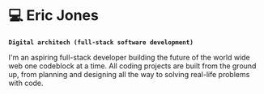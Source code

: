 # :computer: Eric Jones

**`Digital architech (full-stack software development)`**

I'm an aspiring full-stack developer building the future of the world wide web one codeblock at a time. All coding projects are built from the ground up, from planning and designing all the way to solving real-life problems with code. 
